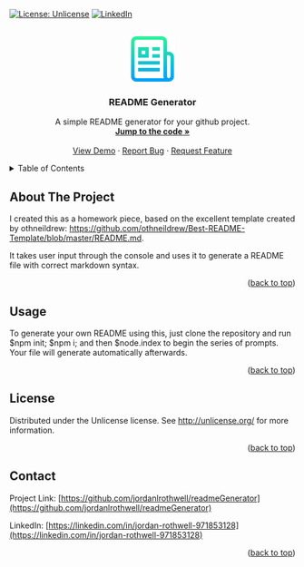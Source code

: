 <div id="top"></div>

[![License: Unlicense](https://img.shields.io/badge/license-Unlicense-blue.svg)](http://unlicense.org/)
[![LinkedIn][linkedin-shield]][linkedin-url]



<!-- PROJECT LOGO -->
<br />
<div align="center">
  <a href="https://github.com/jordanlrothwell/readmeGenerator">  
  <img src="images/logo.png" alt="Logo" width="80" height="80">
  </a>

  <h3 align="center">README Generator</h3>

  <p align="center">
    A simple README generator for your github project.
    <br />
    <a href="https://github.com/jordanlrothwell/readmeGenerator"><strong>Jump to the code »</strong></a>
    <br />
    <br />
    <a href="https://github.com/jordanlrothwell/readmeGenerator">View Demo</a>
    ·
    <a href="https://github.com/jordanlrothwell/readmeGenerator/issues">Report Bug</a>
    ·
    <a href="https://github.com/jordanlrothwell/readmeGenerator/issues">Request Feature</a>
  </p>
</div>



<!-- TABLE OF CONTENTS -->
<details>
  <summary>Table of Contents</summary>
  <ol>
    <li><a href="#about-the-project">About The Project</a></li>
    <li><a href="#usage">Usage</a></li>
    <li><a href="#license">License</a></li>
    <li><a href="#contact">Contact</a></li>
    <li><a href="#acknowledgments">Acknowledgments</a></li>
  </ol>
</details>



<!-- ABOUT THE PROJECT -->
## About The Project

I created this as a homework piece, based on the excellent template created by othneildrew: https://github.com/othneildrew/Best-README-Template/blob/master/README.md.

It takes user input through the console and uses it to generate a README file with correct markdown syntax.

<p align="right">(<a href="#top">back to top</a>)</p>



<!-- USAGE EXAMPLES -->
## Usage

To generate your own README using this, just clone the repository and run $npm init; $npm i; and then $node.index to begin the series of prompts. Your file will generate automatically afterwards.

<p align="right">(<a href="#top">back to top</a>)</p>



<!-- LICENSE -->
## License

Distributed under the Unlicense license. See http://unlicense.org/ for more information.

<p align="right">(<a href="#top">back to top</a>)</p>



<!-- CONTACT -->
## Contact

Project Link: [https://github.com/jordanlrothwell/readmeGenerator](https://github.com/jordanlrothwell/readmeGenerator)

LinkedIn: [https://linkedin.com/in/jordan-rothwell-971853128](https://linkedin.com/in/jordan-rothwell-971853128)

<p align="right">(<a href="#top">back to top</a>)</p>



<!-- MARKDOWN LINKS & IMAGES -->
<!-- https://www.markdownguide.org/basic-syntax/#reference-style-links -->

[linkedin-shield]: https://img.shields.io/badge/-LinkedIn-black.svg?style=for-the-badge&logo=linkedin&colorB=555
[linkedin-url]: https://linkedin.com/in/jordan-rothwell-971853128